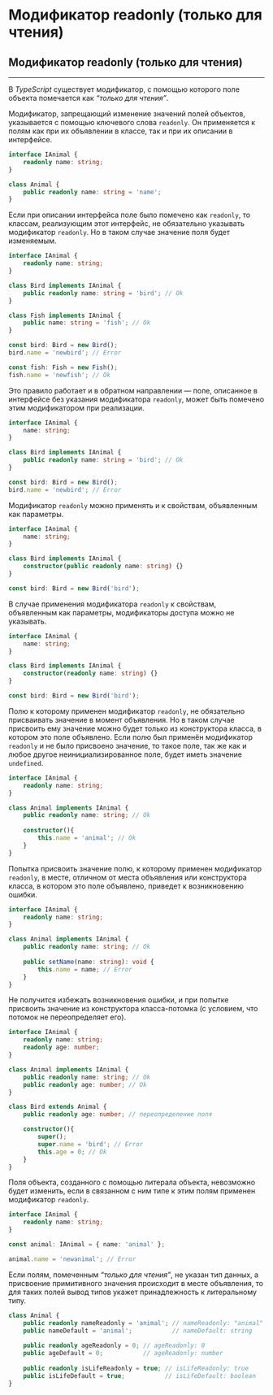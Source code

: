# Модификатор readonly (только для чтения)
## Модификатор readonly (только для чтения)
________________

В *TypeScript* существует модификатор, с помощью которого поле объекта помечается как *“только для чтения”*.

Модификатор, запрещающий изменение значений полей объектов, указывается с помощью ключевого слова `readonly`. Он применяется к полям как при их объявлении в классе, так и при их описании в интерфейсе.

~~~~~typescript
interface IAnimal {
    readonly name: string;
}

class Animal {
    public readonly name: string = 'name';
}
~~~~~

Если при описании интерфейса поле было помечено как `readonly`, то классам, реализующим этот интерфейс, не обязательно указывать модификатор `readonly`. Но в таком случае значение поля будет изменяемым.

~~~~~typescript
interface IAnimal {
    readonly name: string;
}

class Bird implements IAnimal {
    public readonly name: string = 'bird'; // Ok
}

class Fish implements IAnimal {
    public name: string = 'fish'; // Ok
}

const bird: Bird = new Bird();
bird.name = 'newbird'; // Error

const fish: Fish = new Fish();
fish.name = 'newfish'; // Ok
~~~~~

Это правило работает и в обратном направлении — поле, описанное в интерфейсе без указания модификатора `readonly`, может быть помечено этим модификатором при реализации.

~~~~~typescript
interface IAnimal {
    name: string;
}

class Bird implements IAnimal {
    public readonly name: string = 'bird'; // Ok
}

const bird: Bird = new Bird();
bird.name = 'newbird'; // Error
~~~~~

Модификатор `readonly` можно применять и к свойствам, объявленным как параметры.

~~~~~typescript
interface IAnimal {
    name: string;
}

class Bird implements IAnimal {
    constructor(public readonly name: string) {}
}

const bird: Bird = new Bird('bird');
~~~~~

В случае применения модификатора `readonly` к свойствам, объявленным как параметры, модификаторы доступа можно не указывать.

~~~~~typescript
interface IAnimal {
    name: string;
}

class Bird implements IAnimal {
    constructor(readonly name: string) {}
}

const bird: Bird = new Bird('bird');
~~~~~

Полю к которому применен модификатор `readonly`, не обязательно присваивать значение в момент объявления. Но в таком случае присвоить ему значение можно будет только из конструктора класса, в котором это поле объявлено. Если полю был применён модификатор `readonly` и не было присвоено значение, то такое поле, так же как и любое другое неинициализированное поле, будет иметь значение `undefined`.

~~~~~typescript
interface IAnimal {
    readonly name: string;
}

class Animal implements IAnimal {
    public readonly name: string; // Ok
    
    constructor(){
        this.name = 'animal'; // Ok
    }
}
~~~~~

Попытка присвоить значение полю, к которому применен модификатор `readonly`, в месте, отличном от места объявления или конструктора класса, в котором это поле объявлено, приведет к возникновению ошибки.

~~~~~typescript
interface IAnimal {
    readonly name: string;
}

class Animal implements IAnimal {
    public readonly name: string; // Ok
    
    public setName(name: string): void {
        this.name = name; // Error
    }
}
~~~~~

Не получится избежать возникновения ошибки, и при попытке присвоить значение из конструктора класса-потомка (с условием, что потомок не переопределяет его).

~~~~~typescript
interface IAnimal {
    readonly name: string;
    readonly age: number;
}

class Animal implements IAnimal {
    public readonly name: string; // Ok
    public readonly age: number; // Ok
}

class Bird extends Animal {
    public readonly age: number; // переопределение поля

    constructor(){
        super();
        super.name = 'bird'; // Error
        this.age = 0; // Ok
    }
}
~~~~~

Поля объекта, созданного с помощью литерала объекта, невозможно будет изменить, если в связанном с ним типе к этим полям применен модификатор `readonly`.

~~~~~typescript
interface IAnimal {
    readonly name: string;
}

const animal: IAnimal = { name: 'animal' };

animal.name = 'newanimal'; // Error
~~~~~

Если полям, помеченным *“только для чтения”*, не указан тип данных, а присвоение примитивного значения происходит в месте объявления, то для таких полей вывод типов укажет принадлежность к литеральному типу.

~~~~~typescript
class Animal {
    public readonly nameReadonly = 'animal'; // nameReadonly: "animal"
    public nameDefault = 'animal';           // nameDefault: string
    
    public readonly ageReadonly = 0; // ageReadonly: 0
    public ageDefault = 0;           // ageReadonly: number
    
    public readonly isLifeReadonly = true; // isLifeReadonly: true
    public isLifeDefault = true;           // isLifeDefault: boolean
}
~~~~~
